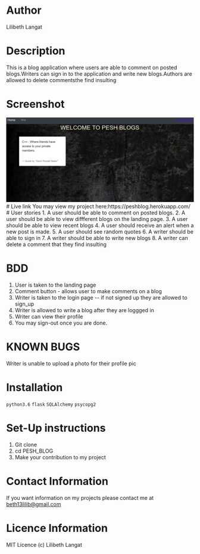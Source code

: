 # Author
Lilibeth Langat

# Description
This is a blog application where users are able to comment on posted blogs.Writers can sign in to the application and write new blogs.Authors are allowed to delete commentsthe find insulting

# Screenshot
 <img src="https://github.com/lavylipesh/PESH_BLOG/blob/master/app/static/photos/Screenshot.png" width="1000">
#  Live link
You may view my project here:https://peshblog.herokuapp.com/
#  User stories
1. A user should be able to comment on posted blogs.
2. A user should be able to view diffferent blogs on the landing page.
3. A user should be able to view recent blogs
4. A user should receive an alert when a new post is made.
5. A user should see random quotes
6. A writer should be able to sign in
7. A writer should be able to write new blogs
8. A writer can delete a comment that they find insulting

# BDD
1. User is taken to the landing page
2. Comment button - allows user to make comments on a blog
3. Writer is taken to the login page -- if not signed up they are allowed to sign_up
4. Writer is allowed to write a blog after they are loggged in
5. Writer can view their profile
6. You may sign-out once you are done.

# KNOWN BUGS
Writer is unable to upload a photo for their profile pic

# Installation
``python3.6``
``flask``
``SQLAlchemy``
``psycopg2``
# Set-Up instructions
1. Git clone
2. cd PESH_BLOG
3. Make your contribution to my project

# Contact Information
If you want information on my projects please contact me at beth13lilib@gmail.com

# Licence Information
MIT Licence (c) Lilibeth Langat
